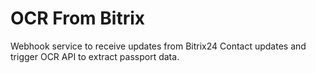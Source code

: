 # OCR From Bitrix

Webhook service to receive updates from Bitrix24 Contact updates and trigger OCR API to extract passport data.
